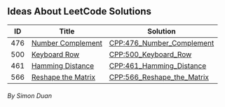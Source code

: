 ## Ideas About LeetCode Solutions

[cata_link]: https://github.com/AllenDuane/leetcode/tree/master/


| ID        | Title         | Solution  |
| ------------- |-------------| ----- |
| 476      | [Number Complement](https://leetcode.com/problems/number-complement/#/description) | [CPP:476_Number_Complement](https://github.com/AllenDuane/leetcode/tree/master/cpp/476_Number_Complement) |
| 500      | [Keyboard Row](https://leetcode.com/problems/keyboard-row/#/description) | [CPP:500_Keyboard_Row](https://github.com/AllenDuane/leetcode/tree/master/cpp/500_Keyboard_Row) |
| 461      | [Hamming Distance](https://leetcode.com/problems/hamming-distance/#/description) | [CPP:461_Hamming_Distance](https://github.com/AllenDuane/leetcode/tree/master/cpp/461_Hamming_Distance) |
| 566      | [Reshape the Matrix](https://leetcode.com/problems/reshape-the-matrix/#/description)      | [CPP:566_Reshape_the_Matrix](https://github.com/AllenDuane/leetcode/tree/master/cpp/566_Reshape_the_Matrix) |




###### By Simon Duan
